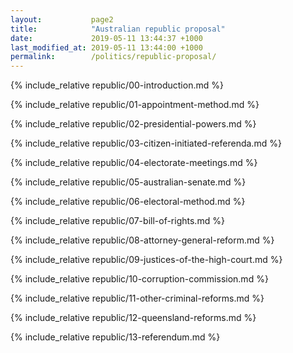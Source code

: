 ```yaml
---
layout:           page2
title:            "Australian republic proposal"
date:             2019-05-11 13:44:37 +1000
last_modified_at: 2019-05-11 13:44:00 +1000
permalink:        /politics/republic-proposal/
---
```


{% include_relative republic/00-introduction.md %}

{% include_relative republic/01-appointment-method.md %}

{% include_relative republic/02-presidential-powers.md %}

{% include_relative republic/03-citizen-initiated-referenda.md %}

{% include_relative republic/04-electorate-meetings.md %}

{% include_relative republic/05-australian-senate.md %}

{% include_relative republic/06-electoral-method.md %}

{% include_relative republic/07-bill-of-rights.md %}

{% include_relative republic/08-attorney-general-reform.md %}

{% include_relative republic/09-justices-of-the-high-court.md %}

{% include_relative republic/10-corruption-commission.md %}

{% include_relative republic/11-other-criminal-reforms.md %}

{% include_relative republic/12-queensland-reforms.md %}

{% include_relative republic/13-referendum.md %}